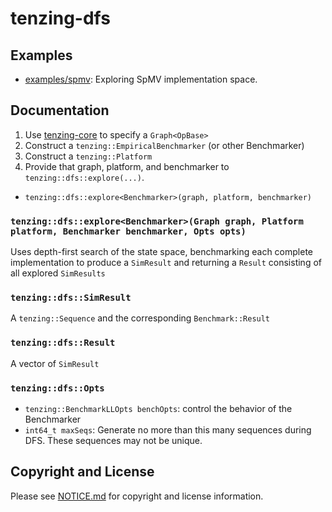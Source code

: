 # tenzing-dfs

## Examples

* [examples/spmv](examples/spmv.cu): Exploring SpMV implementation space.

## Documentation

1. Use [tenzing-core](github.com/sandialabs/tenzing-core) to specify a `Graph<OpBase>`
2. Construct a `tenzing::EmpiricalBenchmarker` (or other Benchmarker)
3. Construct a `tenzing::Platform`
3. Provide that graph, platform, and benchmarker to `tenzing::dfs::explore(...)`.

* `tenzing::dfs::explore<Benchmarker>(graph, platform, benchmarker)`

### `tenzing::dfs::explore<Benchmarker>(Graph graph, Platform platform, Benchmarker benchmarker, Opts opts)`

Uses depth-first search of the state space, benchmarking each complete implementation to produce a `SimResult` and returning a `Result` consisting of all explored `SimResults`

### `tenzing::dfs::SimResult`

A `tenzing::Sequence` and the corresponding `Benchmark::Result`

### `tenzing::dfs::Result`

A vector of `SimResult`

### `tenzing::dfs::Opts`

* `tenzing::BenchmarkLLOpts benchOpts`: control the behavior of the Benchmarker
* `int64_t maxSeqs`: Generate no more than this many sequences during DFS. These sequences may not be unique.


## Copyright and License

Please see [NOTICE.md](NOTICE.md) for copyright and license information.
